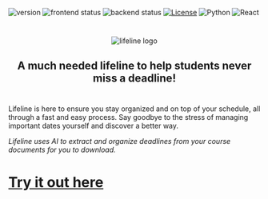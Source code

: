 ![version](https://img.shields.io/badge/version-1.0.0-red)
![frontend status](https://github.com/techstartucalgary/lifeline/actions/workflows/deploy-frontend.yaml/badge.svg)
![backend status](https://github.com/techstartucalgary/lifeline/actions/workflows/deploy-backend.yaml/badge.svg)
[![License](https://img.shields.io/badge/license-MIT-brown.svg)](https://opensource.org/licenses/MIT)
![Python](https://img.shields.io/badge/python-v3.8-blue.svg)
![React](https://img.shields.io/badge/react-v18.2-blue.svg)

<div align="center" style="margin: 2.5rem 0rem;">
  <picture>
    <source media="(prefers-color-scheme: dark)" srcset="https://user-images.githubusercontent.com/70448914/202774114-d8db6cf5-6e94-467b-a0a3-833bfec376be.png">
    <img alt="lifeline logo" src="https://user-images.githubusercontent.com/70448914/202774123-f98c4b27-3452-483c-9750-50766867dcfa.png">
  </picture>

  <h2 align="center">
    A much needed lifeline to help students never miss a deadline!
  </h2>
</div>

<p>Lifeline is here to ensure you stay organized and on top of your schedule, all through a fast and easy process. Say goodbye to the stress of managing important dates yourself and discover a better way.</p>

_Lifeline uses AI to extract and organize deadlines from your course documents for you to download._

# **[Try it out here](https://lifeline.techstartucalgary.com)**
